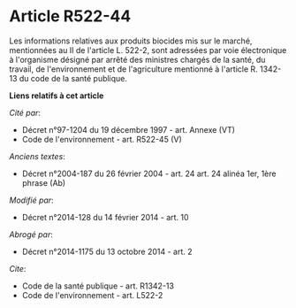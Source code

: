 # Article R522-44

Les informations relatives aux produits biocides mis sur le marché, mentionnées au II de l'article L. 522-2, sont adressées
par voie électronique à l'organisme désigné par arrêté des ministres chargés de la santé, du travail, de l'environnement et
de l'agriculture mentionné à l'article R. 1342-13 du code de la santé publique.

**Liens relatifs à cet article**

_Cité par_:

  - Décret n°97-1204 du 19 décembre 1997 - art. Annexe (VT)
  - Code de l'environnement - art. R522-45 (V)

_Anciens textes_:

  - Décret n°2004-187 du 26 février 2004 - art. 24 art. 24 alinéa 1er, 1ère phrase (Ab)

_Modifié par_:

  - Décret n°2014-128 du 14 février 2014 - art. 10

_Abrogé par_:

  - Décret n°2014-1175 du 13 octobre 2014 - art. 2

_Cite_:

  - Code de la santé publique - art. R1342-13
  - Code de l'environnement - art. L522-2
